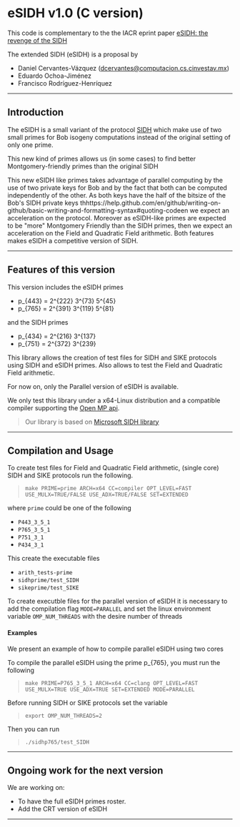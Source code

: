 # eSIDH v1.0 (C version)

This code is complementary to the the IACR eprint paper [eSIDH: the revenge of the SIDH](https://ia.cr/2020/021) 

The extended SIDH (eSIDH) is a proposal by
- Daniel Cervantes-Vázquez (dcervantes@computacion.cs.cinvestav.mx)
- Eduardo Ochoa-Jiménez
- Francisco Rodríguez-Henríquez
***
## Introduction
 The eSIDH is a small variant of the protocol [SIDH](https://sike.org/) 
 which make use of two small primes for Bob isogeny
 computations instead of the original setting of only one prime.
 
 This new kind of primes allows us (in some cases) to find 
 better Montgomery-friendly primes than the original SIDH 
 
 This new eSIDH like primes takes advantage of parallel computing by the use
 of two private keys for Bob and by the fact that both can be computed independently
 of the other. As both keys have the half of the bitsize of the Bob's SIDH 
 private keys thhttps://help.github.com/en/github/writing-on-github/basic-writing-and-formatting-syntax#quoting-codeen we expect an acceleration on the protocol. 
 Moreover as eSIDH-like primes are expected to be "more" Montgomery Friendly
 than the SIDH primes, then we expect an acceleration on the Field and 
 Quadratic Field arithmetic.
 Both features makes eSIDH a competitive version of SIDH.
***
## Features of this version


This version includes the eSIDH primes

- p_{443} = 2^{222} 3^{73} 5^{45}
- p_{765} = 2^{391} 3^{119} 5^{81}

and the SIDH primes
- p_{434} = 2^{216} 3^{137}
- p_{751} = 2^{372} 3^{239}

This library allows the creation of test files for SIDH and SIKE protocols
using SIDH and eSIDH primes. Also allows to test the Field and Quadratic Field
arithmetic.

For now on, only the Parallel version of eSIDH is available.

We only test this library under a x64-Linux distribution and a compatible
compiler supporting the [Open MP api](https://www.openmp.org/).

>Our library is based on [Microsoft SIDH library](https://github.com/Microsoft/PQCrypto-SIDH)

***
## Compilation and Usage
To create test files for Field and Quadratic Field arithmetic, (single core) SIDH and SIKE
protocols run the following.
>`make PRIME=prime ARCH=x64 CC=compiler OPT_LEVEL=FAST USE_MULX=TRUE/FALSE USE_ADX=TRUE/FALSE SET=EXTENDED`

where `prime` could be one of the following
- `P443_3_5_1`
- `P765_3_5_1`
- `P751_3_1`
- `P434_3_1`

This create the executable files 
- `arith_tests-prime`
- `sidhprime/test_SIDH`
- `sikeprime/test_SIKE`

To create executble files for the parallel version of eSIDH it is
necessary to add the compilation flag `MODE=PARALLEL` and set the
linux environment variable `OMP_NUM_THREADS` with the desire number of threads

#### Examples
We present an example of how to compile parallel eSIDH using two cores

To compile the parallel eSIDH  using the prime p_{765}, you must run the following 
> `make PRIME=P765_3_5_1 ARCH=x64 CC=clang OPT_LEVEL=FAST USE_MULX=TRUE USE_ADX=TRUE SET=EXTENDED MODE=PARALLEL`

Before running SIDH or SIKE protocols set the variable
> `export OMP_NUM_THREADS=2`

Then you can run
> `./sidhp765/test_SIDH`
***

## Ongoing work for the next version

We are working on: 
- To have the full eSIDH primes roster.
- Add the CRT version of eSIDH
***
